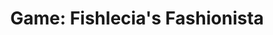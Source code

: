 ---
layout: post
title: "Game: Fishlecia's Fashionista"
categories: [art, code]
images:
  thumb:
      id: portfolio/game-fishlecias-fashionista/game-fishlecias-fashionista-thumbnail
  feature:
    - id: portfolio/game-fishlecias-fashionista/game-fishlecias-fashionista-screenshot-1
    - id: portfolio/game-fishlecias-fashionista/game-fishlecias-fashionista-screenshot-2
    - id: portfolio/game-fishlecias-fashionista/game-fishlecias-fashionista-screenshot-3
  content:
    - id: portfolio/game-fishlecias-fashionista/gameworld-building-1
    - id: portfolio/game-fishlecias-fashionista/gameworld-building-2
    - id: portfolio/game-fishlecias-fashionista/gameworld-building-3
    - id: portfolio/game-fishlecias-fashionista/gameworld-building-4
    - id: portfolio/game-fishlecias-fashionista/gameworld-building-5
    - id: portfolio/game-fishlecias-fashionista/gameworld-building-6
    - id: portfolio/game-fishlecias-fashionista/gameworld-building-7
links:
  itch_io: https://evanlorim.itch.io/fishlecias-fashionista
  github: https://github.com/evanlorim/game-fishlecias-fashionista
tags:
  - school
  - godot
  - clement8
  - color
  - mobile
  - web
  - digital
  - character-art
  - game
  - aseprite
  - procreate
  - pixel-art
  - fishlecia
  - silly
---